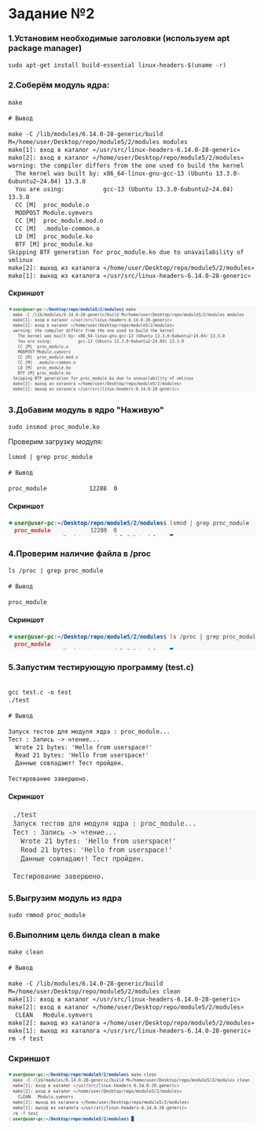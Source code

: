 # Задание №2

### 1.Установим необходимые заголовки (используем apt package manager)

```
sudo apt-get install build-essential linux-headers-$(uname -r)
```

### 2.Соберём модуль ядра:

```
make

# Вывод

make -C /lib/modules/6.14.0-28-generic/build M=/home/user/Desktop/repo/module5/2/modules modules
make[1]: вход в каталог «/usr/src/linux-headers-6.14.0-28-generic»
make[2]: вход в каталог «/home/user/Desktop/repo/module5/2/modules»
warning: the compiler differs from the one used to build the kernel
  The kernel was built by: x86_64-linux-gnu-gcc-13 (Ubuntu 13.3.0-6ubuntu2~24.04) 13.3.0
  You are using:           gcc-13 (Ubuntu 13.3.0-6ubuntu2~24.04) 13.3.0
  CC [M]  proc_module.o
  MODPOST Module.symvers
  CC [M]  proc_module.mod.o
  CC [M]  .module-common.o
  LD [M]  proc_module.ko
  BTF [M] proc_module.ko
Skipping BTF generation for proc_module.ko due to unavailability of vmlinux
make[2]: выход из каталога «/home/user/Desktop/repo/module5/2/modules»
make[1]: выход из каталога «/usr/src/linux-headers-6.14.0-28-generic»

```

#### Скриншот

![alt text](pictures/1.png)

### 3.Добавим модуль в ядро "Наживую"

```
sudo insmod proc_module.ko
```

Проверим загрузку модуля:

```
lsmod | grep proc_module

# Вывод

proc_module            12288  0

```

#### Скриншот

![alt text](pictures/2.png)

### 4.Проверим наличие файла в /proc

```
ls /proc | grep proc_module

# Вывод

proc_module

```

#### Скриншот

![alt text](pictures/3.png)

### 5.Запустим тестирующую программу (test.c)

```

gcc test.c -o test
./test

# Вывод

Запуск тестов для модуля ядра : proc_module...
Тест : Запись -> чтение...
  Wrote 21 bytes: 'Hello from userspace!'
  Read 21 bytes: 'Hello from userspace!'
  Данные совпадают! Тест пройден.

Тестирование завершено.

```

#### Скриншот

![alt text](pictures/4.png)

### 5.Выгрузим модуль из ядра

```
sudo rmmod proc_module
```

### 6.Выполним цель билда clean в make

```
make clean

# Вывод

make -C /lib/modules/6.14.0-28-generic/build M=/home/user/Desktop/repo/module5/2/modules clean
make[1]: вход в каталог «/usr/src/linux-headers-6.14.0-28-generic»
make[2]: вход в каталог «/home/user/Desktop/repo/module5/2/modules»
  CLEAN   Module.symvers
make[2]: выход из каталога «/home/user/Desktop/repo/module5/2/modules»
make[1]: выход из каталога «/usr/src/linux-headers-6.14.0-28-generic»
rm -f test

```

### Скриншот

![alt text](pictures/5.png)